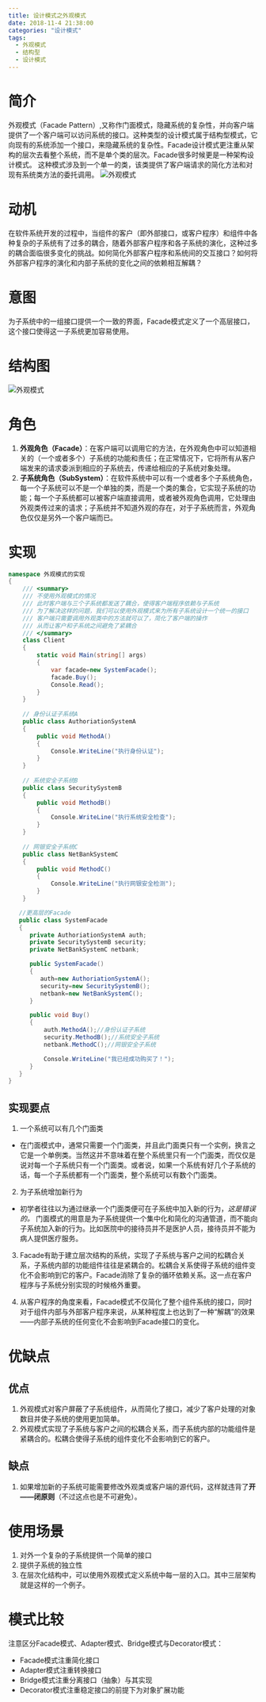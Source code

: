 ```yaml
---
title: 设计模式之外观模式
date: 2018-11-4 21:38:00
categories: "设计模式"
tags:
  - 外观模式
  - 结构型
  - 设计模式
---
```


# 简介
外观模式（Facade Pattern）,又称作门面模式，隐藏系统的复杂性，并向客户端提供了一个客户端可以访问系统的接口。这种类型的设计模式属于结构型模式，它向现有的系统添加一个接口，来隐藏系统的复杂性。Facade设计模式更注重从架构的层次去看整个系统，而不是单个类的层次。Facade很多时候更是一种架构设计模式。
这种模式涉及到一个单一的类，该类提供了客户端请求的简化方法和对现有系统类方法的委托调用。
![外观模式](facede-pattern-intro.png)

# 动机
在软件系统开发的过程中，当组件的客户（即外部接口，或客户程序）和组件中各种复杂的子系统有了过多的耦合，随着外部客户程序和各子系统的演化，这种过多的耦合面临很多变化的挑战。如何简化外部客户程序和系统间的交互接口？如何将外部客户程序的演化和内部子系统的变化之间的依赖相互解耦？

# 意图
为子系统中的一组接口提供一个一致的界面，Facade模式定义了一个高层接口，这个接口使得这一子系统更加容易使用。

# 结构图
![外观模式](facede-pattern.jpg)

# 角色
1. **外观角色（Facade）**：在客户端可以调用它的方法，在外观角色中可以知道相关的（一个或者多个）子系统的功能和责任；在正常情况下，它将所有从客户端发来的请求委派到相应的子系统去，传递给相应的子系统对象处理。
2. **子系统角色（SubSystem）**：在软件系统中可以有一个或者多个子系统角色，每一个子系统可以不是一个单独的类，而是一个类的集合，它实现子系统的功能；每一个子系统都可以被客户端直接调用，或者被外观角色调用，它处理由外观类传过来的请求；子系统并不知道外观的存在，对于子系统而言，外观角色仅仅是另外一个客户端而已。

# 实现
```csharp
namespace 外观模式的实现
{
    /// <summary>
    /// 不使用外观模式的情况
    /// 此时客户端与三个子系统都发送了耦合，使得客户端程序依赖与子系统
    /// 为了解决这样的问题，我们可以使用外观模式来为所有子系统设计一个统一的接口
    /// 客户端只需要调用外观类中的方法就可以了，简化了客户端的操作
    /// 从而让客户和子系统之间避免了紧耦合
    /// </summary>
    class Client
    {
        static void Main(string[] args)
        {
            var facade=new SystemFacade();
            facade.Buy();
            Console.Read();
        }
    }
 
    // 身份认证子系统A
    public class AuthoriationSystemA
    {
        public void MethodA()
        {
            Console.WriteLine("执行身份认证");
        }
    }
 
    // 系统安全子系统B
    public class SecuritySystemB
    {
        public void MethodB()
        {
            Console.WriteLine("执行系统安全检查");
        }
    }
 
    // 网银安全子系统C
    public class NetBankSystemC
    {
        public void MethodC()
        {
            Console.WriteLine("执行网银安全检测");
        }
    }

   //更高层的Facade
   public class SystemFacade
   {
      private AuthoriationSystemA auth;
      private SecuritySystemB security;
      private NetBankSystemC netbank;

      public SystemFacade()
      {
         auth=new AuthoriationSystemA();
         security=new SecuritySystemB();
         netbank=new NetBankSystemC();
      }

      public void Buy()
      {
          auth.MethodA();//身份认证子系统
          security.MethodB();//系统安全子系统
          netbank.MethodC();//网银安全子系统

          Console.WriteLine("我已经成功购买了！");
      }
   }
}
```

## 实现要点
1. 一个系统可以有几个门面类
  - 在门面模式中，通常只需要一个门面类，并且此门面类只有一个实例，换言之它是一个单例类。当然这并不意味着在整个系统里只有一个门面类，而仅仅是说对每一个子系统只有一个门面类。或者说，如果一个系统有好几个子系统的话，每一个子系统都有一个门面类，整个系统可以有数个门面类。

2. 为子系统增加新行为
  - 初学者往往以为通过继承一个门面类便可在子系统中加入新的行为，*这是错误的。* 门面模式的用意是为子系统提供一个集中化和简化的沟通管道，而不能向子系统加入新的行为。比如医院中的接待员并不是医护人员，接待员并不能为病人提供医疗服务。

3. Facade有助于建立层次结构的系统，实现了子系统与客户之间的松耦合关系，子系统内部的功能组件往往是紧耦合的。松耦合关系使得子系统的组件变化不会影响到它的客户。Facade消除了复杂的循环依赖关系。这一点在客户程序与子系统分别实现的时候格外重要。

4. 从客户程序的角度来看，Facade模式不仅简化了整个组件系统的接口，同时对于组件内部与外部客户程序来说，从某种程度上也达到了一种“解耦”的效果——内部子系统的任何变化不会影响到Facade接口的变化。


# 优缺点

## 优点
1. 外观模式对客户屏蔽了子系统组件，从而简化了接口，减少了客户处理的对象数目并使子系统的使用更加简单。
2. 外观模式实现了子系统与客户之间的松耦合关系，而子系统内部的功能组件是紧耦合的。松耦合使得子系统的组件变化不会影响到它的客户。

## 缺点
1. 如果增加新的子系统可能需要修改外观类或客户端的源代码，这样就违背了**开——闭原则**（不过这点也是不可避免）。

# 使用场景
1. 对外一个复杂的子系统提供一个简单的接口
2. 提供子系统的独立性
3. 在层次化结构中，可以使用外观模式定义系统中每一层的入口。其中三层架构就是这样的一个例子。 

# 模式比较

注意区分Facade模式、Adapter模式、Bridge模式与Decorator模式：

- Facade模式注重简化接口
- Adapter模式注重转换接口
- Bridge模式注重分离接口（抽象）与其实现
- Decorator模式注重稳定接口的前提下为对象扩展功能